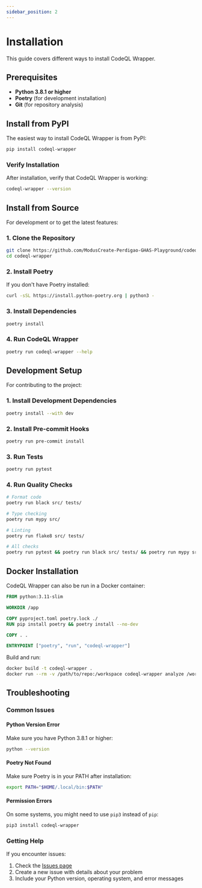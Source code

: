 ```yaml
---
sidebar_position: 2
---
```


# Installation

This guide covers different ways to install CodeQL Wrapper.

## Prerequisites

- **Python 3.8.1 or higher**
- **Poetry** (for development installation)
- **Git** (for repository analysis)

## Install from PyPI

The easiest way to install CodeQL Wrapper is from PyPI:

```bash
pip install codeql-wrapper
```

### Verify Installation

After installation, verify that CodeQL Wrapper is working:

```bash
codeql-wrapper --version
```

## Install from Source

For development or to get the latest features:

### 1. Clone the Repository

```bash
git clone https://github.com/ModusCreate-Perdigao-GHAS-Playground/codeql-wrapper.git
cd codeql-wrapper
```

### 2. Install Poetry

If you don't have Poetry installed:

```bash
curl -sSL https://install.python-poetry.org | python3 -
```

### 3. Install Dependencies

```bash
poetry install
```

### 4. Run CodeQL Wrapper

```bash
poetry run codeql-wrapper --help
```

## Development Setup

For contributing to the project:

### 1. Install Development Dependencies

```bash
poetry install --with dev
```

### 2. Install Pre-commit Hooks

```bash
poetry run pre-commit install
```

### 3. Run Tests

```bash
poetry run pytest
```

### 4. Run Quality Checks

```bash
# Format code
poetry run black src/ tests/

# Type checking
poetry run mypy src/

# Linting
poetry run flake8 src/ tests/

# All checks
poetry run pytest && poetry run black src/ tests/ && poetry run mypy src/ && poetry run flake8 src/ tests/
```

## Docker Installation

CodeQL Wrapper can also be run in a Docker container:

```dockerfile
FROM python:3.11-slim

WORKDIR /app

COPY pyproject.toml poetry.lock ./
RUN pip install poetry && poetry install --no-dev

COPY . .

ENTRYPOINT ["poetry", "run", "codeql-wrapper"]
```

Build and run:

```bash
docker build -t codeql-wrapper .
docker run --rm -v /path/to/repo:/workspace codeql-wrapper analyze /workspace
```

## Troubleshooting

### Common Issues

#### Python Version Error
Make sure you have Python 3.8.1 or higher:

```bash
python --version
```

#### Poetry Not Found
Make sure Poetry is in your PATH after installation:

```bash
export PATH="$HOME/.local/bin:$PATH"
```

#### Permission Errors
On some systems, you might need to use `pip3` instead of `pip`:

```bash
pip3 install codeql-wrapper
```

### Getting Help

If you encounter issues:

1. Check the [Issues page](https://github.com/ModusCreate-Perdigao-GHAS-Playground/codeql-wrapper/issues)
2. Create a new issue with details about your problem
3. Include your Python version, operating system, and error messages
